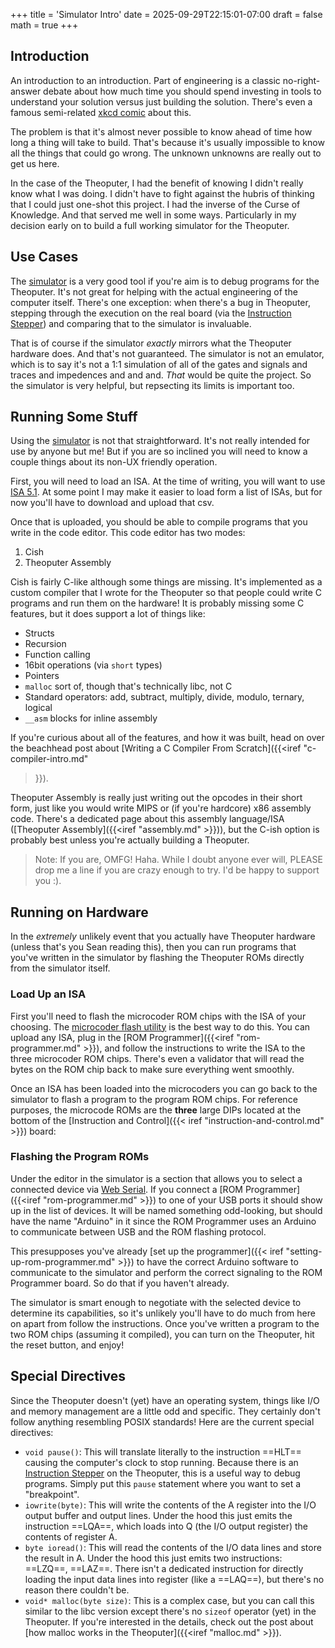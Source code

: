 +++
title = 'Simulator Intro'
date = 2025-09-29T22:15:01-07:00
draft = false
math = true
+++

## Introduction

An introduction to an introduction. Part of engineering is a classic
no-right-answer debate about how much time you should spend investing
in tools to understand your solution versus just building the
solution. There's even a famous semi-related
[xkcd comic](https://xkcd.com/1205/) about this.

The problem is that it's almost never possible to know ahead of time
how long a thing will take to build. That's because it's usually
impossible to know all the things that could go wrong. The unknown
unknowns are really out to get us here.

In the case of the Theoputer, I had the benefit of knowing I didn't
really know what I was doing. I didn't have to fight against the
hubris of thinking that I could just one-shot this project. I had the
inverse of the Curse of Knowledge. And that served me well in some
ways. Particularly in my decision early on to build a full working
simulator for the Theoputer.

## Use Cases

The [simulator](/simulator) is a very good tool if you're aim is to
debug programs for the Theoputer. It's not great for helping with the
actual engineering of the computer itself. There's one exception: when
there's a bug in Theoputer, stepping through the execution on the real
board (via the
[Instruction Stepper](/posts/clock-extras#instruction-stepper)) and
comparing that to the simulator is invaluable.

That is of course if the simulator *exactly* mirrors what the
Theoputer hardware does. And that's not guaranteed. The simulator is
not an emulator, which is to say it's not a 1:1 simulation of all of
the gates and signals and traces and impedences and and and. *That*
would be quite the project. So the simulator is very helpful, but
repsecting its limits is important too.

## Running Some Stuff

Using the [simulator](/simulator) is not that straightforward. It's
not really intended for use by anyone but me! But if you are so
inclined you will need to know a couple things about its non-UX
friendly operation.

First, you will need to load an ISA. At the time of writing, you will
want to use [ISA 5.1](/isa/ISA-V5.1.csv). At some point I may make it
easier to load form a list of ISAs, but for now you'll have to
download and upload that csv.

Once that is uploaded, you should be able to compile programs that you
write in the code editor. This code editor has two modes:

1. Cish
1. Theoputer Assembly

Cish is fairly C-like although some things are missing. It's
implemented as a custom compiler that I wrote for the Theoputer so
that people could write C programs and run them on the hardware! It is
probably missing some C features, but it does support a lot of things
like:

- Structs
- Recursion
- Function calling
- 16bit operations (via `short` types)
- Pointers
- `malloc` sort of, though that's technically libc, not C
- Standard operators: add, subtract, multiply, divide, modulo, ternary, logical
- `__asm` blocks for inline assembly

If you're curious about all of the features, and how it was built,
head on over the beachhead post about
[Writing a C Compiler From Scratch]({{<iref "c-compiler-intro.md"
>}}).

Theoputer Assembly is really just writing out the opcodes in their
short form, just like you would write MIPS or (if you're hardcore) x86
assembly code. There's a dedicated page about this assembly
language/ISA ([Theoputer Assembly]({{<iref "assembly.md" >}})), but
the C-ish option is probably best unless you're actually building a
Theoputer.

> Note: If you are, OMFG! Haha. While I doubt anyone ever will, PLEASE
  drop me a line if you are crazy enough to try. I'd be happy to
  support you :).

## Running on Hardware

In the *extremely* unlikely event that you actually have Theoputer
hardware (unless that's you Sean reading this), then you can run
programs that you've written in the simulator by flashing the
Theoputer ROMs directly from the simulator itself.

### Load Up an ISA

First you'll need to flash the microcoder ROM chips with the ISA of
your choosing. The [microcoder flash utility](/simulator/programmer)
is the best way to do this. You can upload any ISA, plug in the
[ROM Programmer]({{<iref "rom-programmer.md" >}}), and follow the
instructions to write the ISA to the three microcoder ROM
chips. There's even a validator that will read the bytes on the ROM
chip back to make sure everything went smoothly.

Once an ISA has been loaded into the microcoders you can go back to
the simulator to flash a program to the program ROM chips. For
reference purposes, the microcode ROMs are the **three** large DIPs
located at the bottom of the [Instruction and Control]({{< iref
"instruction-and-control.md" >}}) board:

<kicanvas-embed
    src="/pcb/Instruction and Control V8.20250912.kicad_pcb"
    layers="Edge.Cuts, F.Fab, F.SilkS, Holes"
    controls="basic+"></kicanvas-embed>

### Flashing the Program ROMs

Under the editor in the simulator is a section that allows you to
select a connected device via
[Web Serial](https://developer.mozilla.org/en-US/docs/Web/API/Web_Serial_API). If
you connect a [ROM Programmer]({{<iref "rom-programmer.md" >}}) to one
of your USB ports it should show up in the list of devices. It will be
named something odd-looking, but should have the name "Arduino" in it
since the ROM Programmer uses an Arduino to communicate between USB
and the ROM flashing protocol.

This presupposes you've already [set up the programmer]({{< iref
"setting-up-rom-programmer.md" >}}) to have the correct Arduino
software to communicate to the simulator and perform the correct
signaling to the ROM Programmer board. So do that if you haven't
already.

The simulator is smart enough to negotiate with the selected device to
determine its capabilities, so it's unlikely you'll have to do much
from here on apart from follow the instructions. Once you've written a
program to the two ROM chips (assuming it compiled), you can turn on
the Theoputer, hit the reset button, and enjoy!

## Special Directives

Since the Theoputer doesn't (yet) have an operating system, things
like I/O and memory management are a little odd and specific. They
certainly don't follow anything resembling POSIX standards! Here are
the current special directives:

- `void pause()`: This will translate literally to the instruction
  ==HLT== causing the computer's clock to stop running. Because there
  is an [Instruction Stepper](/posts/clock-extras#instruction-stepper)
  on the Theoputer, this is a useful way to debug programs. Simply put
  this `pause` statement where you want to set a "breakpoint".
- `iowrite(byte)`: This will write the contents of the A register into
  the I/O output buffer and output lines. Under the hood this just
  emits the instruction ==LQA==, which loads into Q (the I/O output
  register) the contents of register A.
- `byte ioread()`: This will read the contents of the I/O data lines
  and store the result in A. Under the hood this just emits two
  instructions: ==LZQ==, ==LAZ==. There isn't a dedicated instruction
  for directly loading the input data lines into register (like a
  ==LAQ==), but there's no reason there couldn't be.
- `void* malloc(byte size)`: This is a complex case, but you can call
  this similar to the libc version except there's no `sizeof` operator
  (yet) in the Theoputer. If you're interested in the details, check
  out the post about [how malloc works in the Theoputer]({{<iref
  "malloc.md" >}}).
